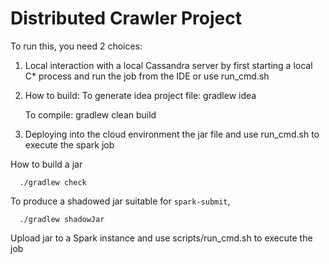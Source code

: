 # Distributed Crawler Project


To run this, you need 2 choices:

1. Local interaction with a local Cassandra server by first starting a local C* process 
   and run the job from the IDE or use run_cmd.sh

2. How to build:
   To generate idea project file: 
       gradlew idea

   To compile:
       gradlew clean build

3. Deploying into the cloud environment the jar file and use run_cmd.sh to execute the spark job

How to build a jar

```
  ./gradlew check
```

To produce a shadowed jar suitable for `spark-submit`,

```
  ./gradlew shadowJar
```


Upload jar to a Spark instance and use scripts/run_cmd.sh to execute the job

